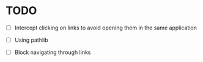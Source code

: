 # TODO


- [ ] Intercept clicking on links to avoid opening them in the same application
- [ ] Using pathlib
- [ ] Block navigating through links



